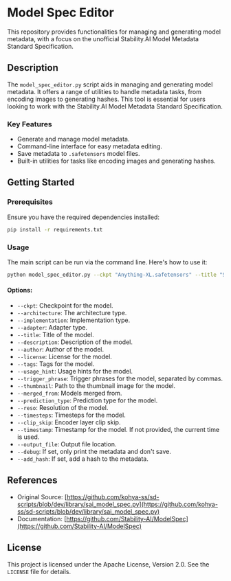 
# Model Spec Editor

This repository provides functionalities for managing and generating model metadata, with a focus on the unofficial Stability.AI Model Metadata Standard Specification.

## Description

The `model_spec_editor.py` script aids in managing and generating model metadata. It offers a range of utilities to handle metadata tasks, from encoding images to generating hashes. This tool is essential for users looking to work with the Stability.AI Model Metadata Standard Specification.

### Key Features

- Generate and manage model metadata.
- Command-line interface for easy metadata editing.
- Save metadata to `.safetensors` model files.
- Built-in utilities for tasks like encoding images and generating hashes.

## Getting Started

### Prerequisites

Ensure you have the required dependencies installed:

```bash
pip install -r requirements.txt
```

### Usage

The main script can be run via the command line. Here's how to use it:

```bash
python model_spec_editor.py --ckpt "Anything-XL.safetensors" --title "Sample Model" --author "John Doe"

```

#### Options:

- `--ckpt`: Checkpoint for the model.
- `--architecture`: The architecture type.
- `--implementation`: Implementation type.
- `--adapter`: Adapter type.
- `--title`: Title of the model.
- `--description`: Description of the model.
- `--author`: Author of the model.
- `--license`: License for the model.
- `--tags`: Tags for the model.
- `--usage_hint`: Usage hints for the model.
- `--trigger_phrase`: Trigger phrases for the model, separated by commas.
- `--thumbnail`: Path to the thumbnail image for the model.
- `--merged_from`: Models merged from.
- `--prediction_type`: Prediction type for the model.
- `--reso`: Resolution of the model.
- `--timesteps`: Timesteps for the model.
- `--clip_skip`: Encoder layer clip skip.
- `--timestamp`: Timestamp for the model. If not provided, the current time is used.
- `--output_file`: Output file location.
- `--debug`: If set, only print the metadata and don't save.
- `--add_hash`: If set, add a hash to the metadata.

## References

- Original Source: [https://github.com/kohya-ss/sd-scripts/blob/dev/library/sai_model_spec.py](https://github.com/kohya-ss/sd-scripts/blob/dev/library/sai_model_spec.py)
- Documentation: [https://github.com/Stability-AI/ModelSpec](https://github.com/Stability-AI/ModelSpec)

## License

This project is licensed under the Apache License, Version 2.0. See the `LICENSE` file for details.
